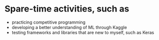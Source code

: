 # Spare-time activities, such as
- practicing competitive programming
- developing a better understanding of ML through Kaggle
- testing frameworks and libraries that are new to myself, such as Keras
